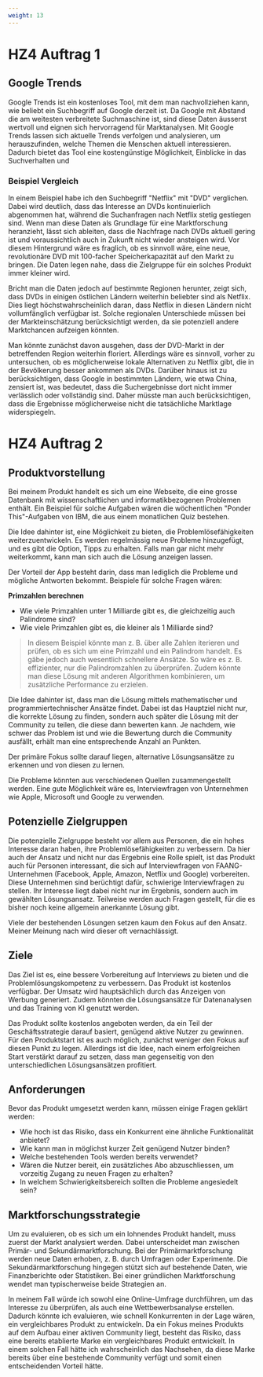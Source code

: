 ```yaml
---
weight: 13
---
```


# HZ4 Auftrag 1

## Google Trends

Google Trends ist ein kostenloses Tool, mit dem man nachvollziehen kann, wie beliebt ein Suchbegriff auf Google derzeit ist. Da Google mit Abstand die am weitesten verbreitete Suchmaschine ist, sind diese Daten äusserst wertvoll und eignen sich hervorragend für Marktanalysen. Mit Google Trends lassen sich aktuelle Trends verfolgen und analysieren, um herauszufinden, welche Themen die Menschen aktuell interessieren. Dadurch bietet das Tool eine kostengünstige Möglichkeit, Einblicke in das Suchverhalten und

### Beispiel Vergleich

<script type="text/javascript" src="https://ssl.gstatic.com/trends_nrtr/3826_RC01/embed_loader.js"></script>
<script type="text/javascript">
    trends.embed.renderExploreWidget("TIMESERIES", {"comparisonItem":[{"keyword":"dvd","geo":"","time":"2004-01-01 2024-09-08"},{"keyword":"netflix","geo":"","time":"2004-01-01 2024-09-08"}],"category":0,"property":""}, {"exploreQuery":"date=all&q=dvd,netflix&hl=de","guestPath":"https://trends.google.de:443/trends/embed/"});
</script>

In einem Beispiel habe ich den Suchbegriff "Netflix" mit "DVD" verglichen. Dabei wird deutlich, dass das Interesse an DVDs kontinuierlich abgenommen hat, während die Suchanfragen nach Netflix stetig gestiegen sind. Wenn man diese Daten als Grundlage für eine Marktforschung heranzieht, lässt sich ableiten, dass die Nachfrage nach DVDs aktuell gering ist und voraussichtlich auch in Zukunft nicht wieder ansteigen wird. Vor diesem Hintergrund wäre es fraglich, ob es sinnvoll wäre, eine neue, revolutionäre DVD mit 100-facher Speicherkapazität auf den Markt zu bringen. Die Daten legen nahe, dass die Zielgruppe für ein solches Produkt immer kleiner wird.

Bricht man die Daten jedoch auf bestimmte Regionen herunter, zeigt sich, dass DVDs in einigen östlichen Ländern weiterhin beliebter sind als Netflix. Dies liegt höchstwahrscheinlich daran, dass Netflix in diesen Ländern nicht vollumfänglich verfügbar ist. Solche regionalen Unterschiede müssen bei der Markteinschätzung berücksichtigt werden, da sie potenziell andere Marktchancen aufzeigen könnten.

  <script type="text/javascript">
    trends.embed.renderExploreWidget("GEO_MAP", {"comparisonItem":[{"keyword":"dvd","geo":"","time":"2004-01-01 2024-09-08"},{"keyword":"netflix","geo":"","time":"2004-01-01 2024-09-08"}],"category":0,"property":""}, {"exploreQuery":"date=all&q=dvd,netflix&hl=de","guestPath":"https://trends.google.de:443/trends/embed/"});
  </script>

Man könnte zunächst davon ausgehen, dass der DVD-Markt in der betreffenden Region weiterhin floriert. Allerdings wäre es sinnvoll, vorher zu untersuchen, ob es möglicherweise lokale Alternativen zu Netflix gibt, die in der Bevölkerung besser ankommen als DVDs. Darüber hinaus ist zu berücksichtigen, dass Google in bestimmten Ländern, wie etwa China, zensiert ist, was bedeutet, dass die Suchergebnisse dort nicht immer verlässlich oder vollständig sind. Daher müsste man auch berücksichtigen, dass die Ergebnisse möglicherweise nicht die tatsächliche Marktlage widerspiegeln.

# HZ4 Auftrag 2

## Produktvorstellung

Bei meinem Produkt handelt es sich um eine Webseite, die eine grosse Datenbank mit wissenschaftlichen und informatikbezogenen Problemen enthält. Ein Beispiel für solche Aufgaben wären die wöchentlichen "Ponder This"-Aufgaben von IBM, die aus einem monatlichen Quiz bestehen.

Die Idee dahinter ist, eine Möglichkeit zu bieten, die Problemlösefähigkeiten weiterzuentwickeln. Es werden regelmässig neue Probleme hinzugefügt, und es gibt die Option, Tipps zu erhalten. Falls man gar nicht mehr weiterkommt, kann man sich auch die Lösung anzeigen lassen.

Der Vorteil der App besteht darin, dass man lediglich die Probleme und mögliche Antworten bekommt. Beispiele für solche Fragen wären:

**Primzahlen berechnen**

- Wie viele Primzahlen unter 1 Milliarde gibt es, die gleichzeitig auch Palindrome sind?
- Wie viele Primzahlen gibt es, die kleiner als 1 Milliarde sind?

> In diesem Beispiel könnte man z. B. über alle Zahlen iterieren und prüfen, ob es sich um eine Primzahl und ein Palindrom handelt. Es gäbe jedoch auch wesentlich schnellere Ansätze. So wäre es z. B. effizienter, nur die Palindromzahlen zu überprüfen. Zudem könnte man diese Lösung mit anderen Algorithmen kombinieren, um zusätzliche Performance zu erzielen.

Die Idee dahinter ist, dass man die Lösung mittels mathematischer und programmiertechnischer Ansätze findet. Dabei ist das Hauptziel nicht nur, die korrekte Lösung zu finden, sondern auch später die Lösung mit der Community zu teilen, die diese dann bewerten kann. Je nachdem, wie schwer das Problem ist und wie die Bewertung durch die Community ausfällt, erhält man eine entsprechende Anzahl an Punkten.

Der primäre Fokus sollte darauf liegen, alternative Lösungsansätze zu erkennen und von diesen zu lernen.

Die Probleme könnten aus verschiedenen Quellen zusammengestellt werden. Eine gute Möglichkeit wäre es, Interviewfragen von Unternehmen wie Apple, Microsoft und Google zu verwenden.

## Potenzielle Zielgruppen

Die potenzielle Zielgruppe besteht vor allem aus Personen, die ein hohes Interesse daran haben, ihre Problemlösefähigkeiten zu verbessern. Da hier auch der Ansatz und nicht nur das Ergebnis eine Rolle spielt, ist das Produkt auch für Personen interessant, die sich auf Interviewfragen von FAANG-Unternehmen (Facebook, Apple, Amazon, Netflix und Google) vorbereiten. Diese Unternehmen sind berüchtigt dafür, schwierige Interviewfragen zu stellen. Ihr Interesse liegt dabei nicht nur im Ergebnis, sondern auch im gewählten Lösungsansatz. Teilweise werden auch Fragen gestellt, für die es bisher noch keine allgemein anerkannte Lösung gibt.

Viele der bestehenden Lösungen setzen kaum den Fokus auf den Ansatz. Meiner Meinung nach wird dieser oft vernachlässigt.

## Ziele

Das Ziel ist es, eine bessere Vorbereitung auf Interviews zu bieten und die Problemlösungskompetenz zu verbessern. Das Produkt ist kostenlos verfügbar. Der Umsatz wird hauptsächlich durch das Anzeigen von Werbung generiert. Zudem könnten die Lösungsansätze für Datenanalysen und das Training von KI genutzt werden.

Das Produkt sollte kostenlos angeboten werden, da ein Teil der Geschäftsstrategie darauf basiert, genügend aktive Nutzer zu gewinnen. Für den Produktstart ist es auch möglich, zunächst weniger den Fokus auf diesen Punkt zu legen. Allerdings ist die Idee, nach einem erfolgreichen Start verstärkt darauf zu setzen, dass man gegenseitig von den unterschiedlichen Lösungsansätzen profitiert.

## Anforderungen

Bevor das Produkt umgesetzt werden kann, müssen einige Fragen geklärt werden:

- Wie hoch ist das Risiko, dass ein Konkurrent eine ähnliche Funktionalität anbietet?
- Wie kann man in möglichst kurzer Zeit genügend Nutzer binden?
- Welche bestehenden Tools werden bereits verwendet?
- Wären die Nutzer bereit, ein zusätzliches Abo abzuschliessen, um vorzeitig Zugang zu neuen Fragen zu erhalten?
- In welchem Schwierigkeitsbereich sollten die Probleme angesiedelt sein?

## Marktforschungsstrategie

Um zu evaluieren, ob es sich um ein lohnendes Produkt handelt, muss zuerst der Markt analysiert werden. Dabei unterscheidet man zwischen Primär- und Sekundärmarktforschung. Bei der Primärmarktforschung werden neue Daten erhoben, z. B. durch Umfragen oder Experimente. Die Sekundärmarktforschung hingegen stützt sich auf bestehende Daten, wie Finanzberichte oder Statistiken. Bei einer gründlichen Marktforschung wendet man typischerweise beide Strategien an.

In meinem Fall würde ich sowohl eine Online-Umfrage durchführen, um das Interesse zu überprüfen, als auch eine Wettbewerbsanalyse erstellen. Dadurch könnte ich evaluieren, wie schnell Konkurrenten in der Lage wären, ein vergleichbares Produkt zu entwickeln. Da ein Fokus meines Produkts auf dem Aufbau einer aktiven Community liegt, besteht das Risiko, dass eine bereits etablierte Marke ein vergleichbares Produkt entwickelt. In einem solchen Fall hätte ich wahrscheinlich das Nachsehen, da diese Marke bereits über eine bestehende Community verfügt und somit einen entscheidenden Vorteil hätte.